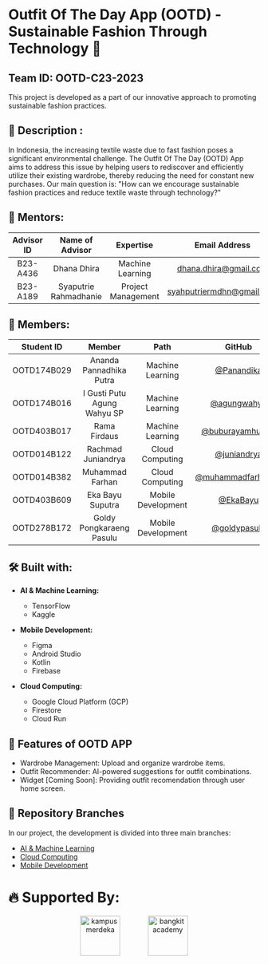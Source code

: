 # Outfit Of The Day App (OOTD) - Sustainable Fashion Through Technology 👋
## Team ID: OOTD-C23-2023

This project is developed as a part of our innovative approach to promoting sustainable fashion practices.

## 📖 Description :

In Indonesia, the increasing textile waste due to fast fashion poses a significant environmental challenge. The Outfit Of The Day (OOTD) App aims to address this issue by helping users to rediscover and efficiently utilize their existing wardrobe, thereby reducing the need for constant new purchases. Our main question is: "How can we encourage sustainable fashion practices and reduce textile waste through technology?"

## 🧙 Mentors:

|  Advisor ID  | Name of Advisor                 | Expertise                   | Email Address              |
| :----------: | :-----------------------------: |:-------------------------:  | :-------------------------:|
|   B23-A436   | Dhana Dhira                     | Machine Learning            | [dhana.dhira@gmail.com](mailto:dhana.dhira@gmail.com) |
|   B23-A189   | Syaputrie Rahmadhanie           | Project Management          | [syahputriermdhn@gmail.com](mailto:syahputriermdhn@gmail.com) |

## 🙋‍ Members:

| Student ID  | Member                        | Path                | GitHub                                                    |
| :---------: | :---------------------------: |:-----------------:  | :--------------------------------------------------------:|
| OOTD174B029 | Ananda Pannadhika Putra       | Machine Learning    | [@Panandika](https://github.com/Panandika)              |
| OOTD174B016 | I Gusti Putu Agung Wahyu SP   | Machine Learning    | [@agungwahyu](https://github.com/agungwahyu)              |
| OOTD403B017 | Rama Firdaus                  | Machine Learning    | [@buburayamhunter](https://github.com/buburayamhunter)        |
| OOTD014B122 | Rachmad Juniandrya            | Cloud Computing     | [@juniandrya](https://github.com/juniandrya)                |
| OOTD014B382 | Muhammad Farhan               | Cloud Computing     | [@muhammadfarhan22](https://github.com/muhammadfarhan22)    |
| OOTD403B609 | Eka Bayu Suputra              | Mobile Development  | [@EkaBayu](https://github.com/EkaBayu)                    |
| OOTD278B172 | Goldy Pongkaraeng Pasulu      | Mobile Development  | [@goldypasulu](https://github.com/goldypasulu)            |

## 🛠 Built with:

- **AI & Machine Learning:**
  - TensorFlow
  - Kaggle

- **Mobile Development:**
  - Figma
  - Android Studio
  - Kotlin
  - Firebase

- **Cloud Computing:**
  - Google Cloud Platform (GCP)
  - Firestore
  - Cloud Run

## 📱 Features of OOTD APP

- Wardrobe Management: Upload and organize wardrobe items.
- Outfit Recommender: AI-powered suggestions for outfit combinations.
- Widget [Coming Soon]: Providing outfit recomendation through user home screen.

## 🔗 Repository Branches

In our project, the development is divided into three main branches:
  - [AI & Machine Learning](-)
  - [Cloud Computing](-)
  - [Mobile Development](-)

# 🔥 Supported By:

<div align="center">
  <img src="https://lldikti10.id/public/img/informasi/berita/MASTER.png" height="80" alt="kampus merdeka" style="margin-right:20px;"/> &nbsp; &nbsp; &nbsp; &nbsp;
  <img src="https://storage.googleapis.com/kampusmerdeka_kemdikbud_go_id/mitra/mitra_af66db2e-0997-4f52-9cc0-a14412eeeab9.png" height="80" alt="bangkit academy" style="margin-right:left0px;"/>
  
</div>
